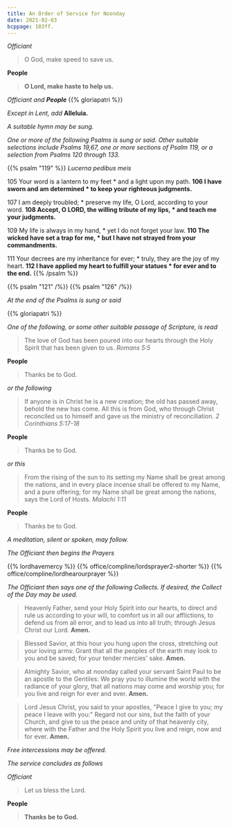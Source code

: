 ```yaml
---
title: An Order of Service for Noonday
date: 2021-02-03
bcppage: 103ff.
---
```

_Officiant_
> O God, make speed to save us.

**People**
> **O Lord, make haste to help us.**

_Officiant and **People**_
{{% gloriapatri %}}

_Except in Lent, add_  **Alleluia.**

_A suitable hymn may be sung._

_One or more of the following Psalms is sung or said.  Other suitable selections include Psalms 19,67, one or more sections of Psalm 119, or a selection from Psalms 120 through 133._


{{% psalm "119" %}}
_Lucerna pedibus meis_

105  Your word is a lantern to my feet *
 and a light upon my path.
**106  I have sworn and am determined *
 to keep your righteous judgments.**

107  I am deeply troubled; *
 preserve my life, O Lord, according to your word.
**108  Accept, O LORD, the willing tribute of my lips, *
 and teach me your judgments.**

109  My life is always in my hand, *
 yet I do not forget your law.
**110  The wicked have set a trap for me, *
 but I have not strayed from your commandments.**

111  Your decrees are my inheritance for ever; *
 truly, they are the joy of my heart.
**112  I have applied my heart to fulfill your statues *
 for ever and to the end.**
{{% /psalm %}}

{{% psalm "121" /%}}
{{% psalm "126" /%}}

_At the end of the Psalms is sung or said_

{{% gloriapatri %}}

_One of the following, or some other suitable passage of Scripture, is read_

> The love of God has been poured into our hearts through the Holy Spirit that has been given to us.  _Romans 5:5_

**People**
> Thanks be to God.

_or the following_

> If anyone is in Christ he is a new creation; the old has passed away, behold the new has come.  All this is from God, who through Christ reconciled us to himself and gave us the ministry of reconciliation.  _2 Corinthians 5:17-18_

**People**
> Thanks be to God.

_or this_

> From the rising of the sun to its setting my Name shall be great among the nations, and in every place incense shall be offered to my Name, and a pure offering; for my Name shall be great among the nations, says the Lord of Hosts.  _Malachi 1:11_

**People**
> Thanks be to God.

_A meditation, silent or spoken, may follow._

_The Officiant then begins the Prayers_

{{% lordhavemercy %}}
{{% office/compline/lordsprayer2-shorter %}}
{{% office/compline/lordhearourprayer %}}

_The Officiant then says one of the following Collects.  If desired, the Collect of the Day may be used._

> Heavenly Father, send your Holy Spirit into our hearts, to direct and rule us according to your will, to comfort us in all our afflictions, to defend us from all error, and to lead us into all truth; through Jesus Christ our Lord.  **Amen.**

> Blessed Savior, at this hour you hung upon the cross, stretching out your loving arms:  Grant that all the peoples of the earth may look to you and be saved;  for your tender mercies' sake.  **Amen.**

> Almighty Savior, who at noonday called your servant Saint Paul to be an apostle to the Gentiles:  We pray you to illumine the world with the radiance of your glory, that all nations may come and worship you; for you live and reign for ever and ever.  **Amen.**

> Lord Jesus Christ, you said to your apostles, "Peace I give to you; my peace I leave with you:" Regard not our sins, but the faith of your Church, and give to us the peace and unity of that heavenly city, where with the Father and the Holy Spirit you live and reign, now and for ever.  **Amen.**

_Free intercessions may be offered._

_The service concludes as follows_

_Officiant_
> Let us bless the Lord.

**People**
> **Thanks be to God.**
